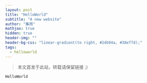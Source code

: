 ```yaml
---
layout: post
title: "HelloWorld"
subtitle: "A new website"
author: "集雨"
mathjax: true
hidden: true
header-img: ""
header-bg-css: "linear-gradient(to right, #24b94a, #38ef7d);"
tags:
  - helloworld
---
```


> 本文首发于此站，转载请保留链接 ;)
 
```python
HelloWorld
```
